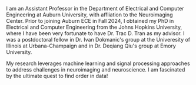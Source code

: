 I am an Assistant Professor in the Department of Electrical and Computer Engineering at Auburn University, with affliation to the Neuroimaging Center. Prior to joining Auburn ECE in Fall 2024, I obtained my PhD in Electrical and Computer Engineering from the Johns Hopkins University, where I have been very fortunate to have Dr. Trac D. Tran as my advisor. I was a postdoctoral fellow in Dr. Ivan Dokmanic's group at the Univeresity of Illinois at Urbana-Champaign and in Dr. Deqiang Qiu's group at Emory University. 

My research leverages machine learning and signal processing approaches to address challenges in neuroimaging and neuroscience. I am fascinated by the ultimate quest to find order in data!
